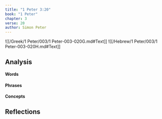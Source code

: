 ```yaml
---
title: "1 Peter 3:20"
book: "1 Peter"
chapter: 3
verse: 20
author: Simon Peter
---
```

![[/Greek/1 Peter/003/1 Peter-003-020G.md#Text]]
![[/Hebrew/1 Peter/003/1 Peter-003-020H.md#Text]]

## Analysis

#### Words

#### Phrases

#### Concepts

## Reflections

